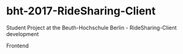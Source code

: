 # bht-2017-RideSharing-Client
Student Project at the Beuth-Hochschule Berlin - RideSharing-Client development

Frontend
